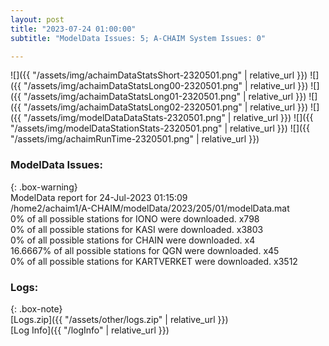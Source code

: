 ```yaml
---
layout: post
title: "2023-07-24 01:00:00"
subtitle: "ModelData Issues: 5; A-CHAIM System Issues: 0"

---
```


![]({{ "/assets/img/achaimDataStatsShort-2320501.png" | relative_url }})
![]({{ "/assets/img/achaimDataStatsLong00-2320501.png" | relative_url }})
![]({{ "/assets/img/achaimDataStatsLong01-2320501.png" | relative_url }})
![]({{ "/assets/img/achaimDataStatsLong02-2320501.png" | relative_url }})
![]({{ "/assets/img/modelDataDataStats-2320501.png" | relative_url }})
![]({{ "/assets/img/modelDataStationStats-2320501.png" | relative_url }})
![]({{ "/assets/img/achaimRunTime-2320501.png" | relative_url }})


### ModelData Issues:  
  
{: .box-warning}  
 ModelData report for 24-Jul-2023 01:15:09   
 /home2/achaim1/A-CHAIM/modelData/2023/205/01/modelData.mat   
 0% of all possible stations for IONO were downloaded. x798   
 0% of all possible stations for KASI were downloaded. x3803   
 0% of all possible stations for CHAIN were downloaded. x4   
 16.6667% of all possible stations for QGN were downloaded. x45   
 0% of all possible stations for KARTVERKET were downloaded. x3512   
  


### Logs:  
  
{: .box-note}  
[Logs.zip]({{ "/assets/other/logs.zip" | relative_url }})  
[Log Info]({{ "/logInfo" | relative_url }})  
